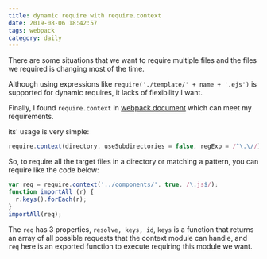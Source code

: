 ```yaml
---
title: dynamic require with require.context
date: 2019-08-06 18:42:57
tags: webpack
category: daily
---
```


There are some situations that we want to require multiple files and the files we required is changing most of the time.

Although using expressions like `require('./template/' + name + '.ejs')` is supported for dynamic requires, it lacks of flexibility I want.

Finally, I found `require.context` in [webpack document](https://webpack.js.org/guides/dependency-management/) which can meet my requirements.

its' usage is very simple:

```javascript
require.context(directory, useSubdirectories = false, regExp = /^\.\//);
```

So, to require all the target files in a directory or matching a pattern, you can require like the code below:

```javascript
var req = require.context('../components/', true, /\.js$/);
function importAll (r) {
  r.keys().forEach(r);
}
importAll(req);
```

The `req` has 3 properties, `resolve, keys, id`, `keys` is a function that returns an array of all possible requests that the context module can handle, and `req` here is an exported function to execute requiring this module we want.